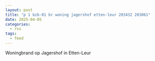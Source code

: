 ```yaml
---
layout: post
title: "p 1 bzb-01 br woning jagershof etten-leur 203432 203061"
date: 2025-04-05
categories: 
  - rss
tags: 
  - feed
---
```


Woningbrand op Jagershof in Etten-Leur
